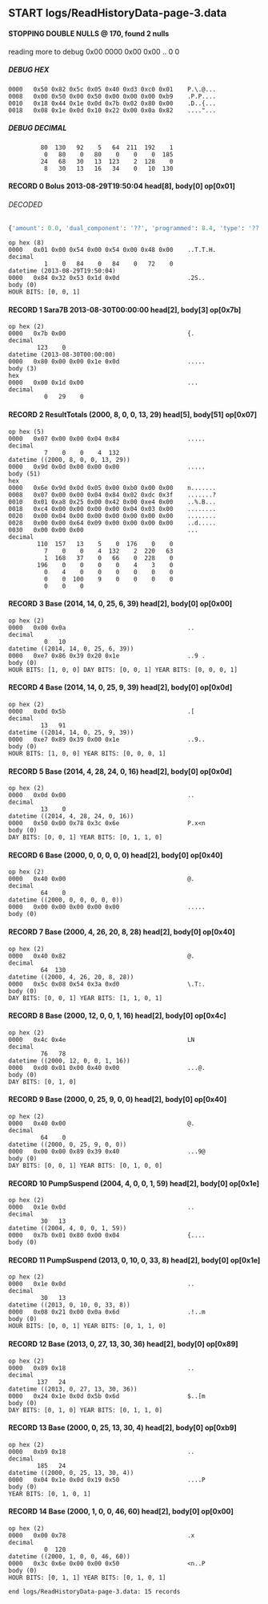 ## START logs/ReadHistoryData-page-3.data
#### STOPPING DOUBLE NULLS @ 170, found 2 nulls
reading more to debug 0x00
    0000   0x00 0x00                                  ..
              0    0
##### DEBUG HEX
    0000   0x50 0x82 0x5c 0x05 0x40 0xd3 0xc0 0x01    P.\.@...
    0008   0x00 0x50 0x00 0x50 0x00 0x00 0x00 0xb9    .P.P....
    0010   0x18 0x44 0x1e 0x0d 0x7b 0x02 0x80 0x00    .D..{...
    0018   0x08 0x1e 0x0d 0x10 0x22 0x00 0x0a 0x82    ...."...
##### DEBUG DECIMAL
             80  130   92    5   64  211  192    1
              0   80    0   80    0    0    0  185
             24   68   30   13  123    2  128    0
              8   30   13   16   34    0   10  130
#### RECORD 0 Bolus 2013-08-29T19:50:04 head[8], body[0] op[0x01]
###### DECODED
```python
{'amount': 0.0, 'dual_component': '??', 'programmed': 8.4, 'type': '??'}
```
    op hex (8)
    0000   0x01 0x00 0x54 0x00 0x54 0x00 0x48 0x00    ..T.T.H.
    decimal
              1    0   84    0   84    0   72    0
    datetime (2013-08-29T19:50:04)
    0000   0x84 0x32 0x53 0x1d 0x0d                   .2S..
    body (0)
    HOUR BITS: [0, 0, 1]
#### RECORD 1 Sara7B 2013-08-30T00:00:00 head[2], body[3] op[0x7b]

    op hex (2)
    0000   0x7b 0x00                                  {.
    decimal
            123    0
    datetime (2013-08-30T00:00:00)
    0000   0x80 0x00 0x00 0x1e 0x0d                   .....
    body (3)
    hex
    0000   0x00 0x1d 0x00                             ...
    decimal
              0   29    0

#### RECORD 2 ResultTotals (2000, 8, 0, 0, 13, 29) head[5], body[51] op[0x07]

    op hex (5)
    0000   0x07 0x00 0x00 0x04 0x84                   .....
    decimal
              7    0    0    4  132
    datetime ((2000, 8, 0, 0, 13, 29))
    0000   0x9d 0x0d 0x00 0x00 0x00                   .....
    body (51)
    hex
    0000   0x6e 0x9d 0x0d 0x05 0x00 0xb0 0x00 0x00    n.......
    0008   0x07 0x00 0x00 0x04 0x84 0x02 0xdc 0x3f    .......?
    0010   0x01 0xa8 0x25 0x00 0x42 0x00 0xe4 0x00    ..%.B...
    0018   0xc4 0x00 0x00 0x00 0x00 0x04 0x03 0x00    ........
    0020   0x00 0x04 0x00 0x00 0x00 0x00 0x00 0x00    ........
    0028   0x00 0x00 0x64 0x09 0x00 0x00 0x00 0x00    ..d.....
    0030   0x00 0x00 0x00                             ...
    decimal
            110  157   13    5    0  176    0    0
              7    0    0    4  132    2  220   63
              1  168   37    0   66    0  228    0
            196    0    0    0    0    4    3    0
              0    4    0    0    0    0    0    0
              0    0  100    9    0    0    0    0
              0    0    0

#### RECORD 3 Base (2014, 14, 0, 25, 6, 39) head[2], body[0] op[0x00]

    op hex (2)
    0000   0x00 0x0a                                  ..
    decimal
              0   10
    datetime ((2014, 14, 0, 25, 6, 39))
    0000   0xe7 0x86 0x39 0x20 0x1e                   ..9 .
    body (0)
    HOUR BITS: [1, 0, 0] DAY BITS: [0, 0, 1] YEAR BITS: [0, 0, 0, 1]
#### RECORD 4 Base (2014, 14, 0, 25, 9, 39) head[2], body[0] op[0x0d]

    op hex (2)
    0000   0x0d 0x5b                                  .[
    decimal
             13   91
    datetime ((2014, 14, 0, 25, 9, 39))
    0000   0xe7 0x89 0x39 0x00 0x1e                   ..9..
    body (0)
    HOUR BITS: [1, 0, 0] YEAR BITS: [0, 0, 0, 1]
#### RECORD 5 Base (2014, 4, 28, 24, 0, 16) head[2], body[0] op[0x0d]

    op hex (2)
    0000   0x0d 0x00                                  ..
    decimal
             13    0
    datetime ((2014, 4, 28, 24, 0, 16))
    0000   0x50 0x00 0x78 0x3c 0x6e                   P.x<n
    body (0)
    DAY BITS: [0, 0, 1] YEAR BITS: [0, 1, 1, 0]
#### RECORD 6 Base (2000, 0, 0, 0, 0, 0) head[2], body[0] op[0x40]

    op hex (2)
    0000   0x40 0x00                                  @.
    decimal
             64    0
    datetime ((2000, 0, 0, 0, 0, 0))
    0000   0x00 0x00 0x00 0x00 0x00                   .....
    body (0)

#### RECORD 7 Base (2000, 4, 26, 20, 8, 28) head[2], body[0] op[0x40]

    op hex (2)
    0000   0x40 0x82                                  @.
    decimal
             64  130
    datetime ((2000, 4, 26, 20, 8, 28))
    0000   0x5c 0x08 0x54 0x3a 0xd0                   \.T:.
    body (0)
    DAY BITS: [0, 0, 1] YEAR BITS: [1, 1, 0, 1]
#### RECORD 8 Base (2000, 12, 0, 0, 1, 16) head[2], body[0] op[0x4c]

    op hex (2)
    0000   0x4c 0x4e                                  LN
    decimal
             76   78
    datetime ((2000, 12, 0, 0, 1, 16))
    0000   0xd0 0x01 0x00 0x40 0x00                   ...@.
    body (0)
    DAY BITS: [0, 1, 0]
#### RECORD 9 Base (2000, 0, 25, 9, 0, 0) head[2], body[0] op[0x40]

    op hex (2)
    0000   0x40 0x00                                  @.
    decimal
             64    0
    datetime ((2000, 0, 25, 9, 0, 0))
    0000   0x00 0x00 0x89 0x39 0x40                   ...9@
    body (0)
    DAY BITS: [0, 0, 1] YEAR BITS: [0, 1, 0, 0]
#### RECORD 10 PumpSuspend (2004, 4, 0, 0, 1, 59) head[2], body[0] op[0x1e]

    op hex (2)
    0000   0x1e 0x0d                                  ..
    decimal
             30   13
    datetime ((2004, 4, 0, 0, 1, 59))
    0000   0x7b 0x01 0x80 0x00 0x04                   {....
    body (0)

#### RECORD 11 PumpSuspend (2013, 0, 10, 0, 33, 8) head[2], body[0] op[0x1e]

    op hex (2)
    0000   0x1e 0x0d                                  ..
    decimal
             30   13
    datetime ((2013, 0, 10, 0, 33, 8))
    0000   0x08 0x21 0x00 0x0a 0x6d                   .!..m
    body (0)
    HOUR BITS: [0, 0, 1] YEAR BITS: [0, 1, 1, 0]
#### RECORD 12 Base (2013, 0, 27, 13, 30, 36) head[2], body[0] op[0x89]

    op hex (2)
    0000   0x89 0x18                                  ..
    decimal
            137   24
    datetime ((2013, 0, 27, 13, 30, 36))
    0000   0x24 0x1e 0x0d 0x5b 0x6d                   $..[m
    body (0)
    DAY BITS: [0, 1, 0] YEAR BITS: [0, 1, 1, 0]
#### RECORD 13 Base (2000, 0, 25, 13, 30, 4) head[2], body[0] op[0xb9]

    op hex (2)
    0000   0xb9 0x18                                  ..
    decimal
            185   24
    datetime ((2000, 0, 25, 13, 30, 4))
    0000   0x04 0x1e 0x0d 0x19 0x50                   ....P
    body (0)
    YEAR BITS: [0, 1, 0, 1]
#### RECORD 14 Base (2000, 1, 0, 0, 46, 60) head[2], body[0] op[0x00]

    op hex (2)
    0000   0x00 0x78                                  .x
    decimal
              0  120
    datetime ((2000, 1, 0, 0, 46, 60))
    0000   0x3c 0x6e 0x00 0x00 0x50                   <n..P
    body (0)
    HOUR BITS: [0, 1, 1] YEAR BITS: [0, 1, 0, 1]
`end logs/ReadHistoryData-page-3.data: 15 records`
